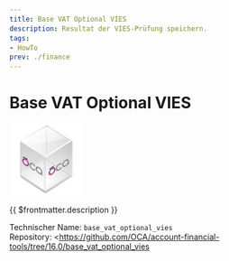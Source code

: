 ```yaml
---
title: Base VAT Optional VIES
description: Resultat der VIES-Prüfung speichern.
tags:
- HowTo
prev: ./finance
---
```

# Base VAT Optional VIES
![icon_oca_app](attachments/icon_oca_app.png)

{{ $frontmatter.description }}

Technischer Name: `base_vat_optional_vies`\
Repository: <https://github.com/OCA/account-financial-tools/tree/16.0/base_vat_optional_vies
>
